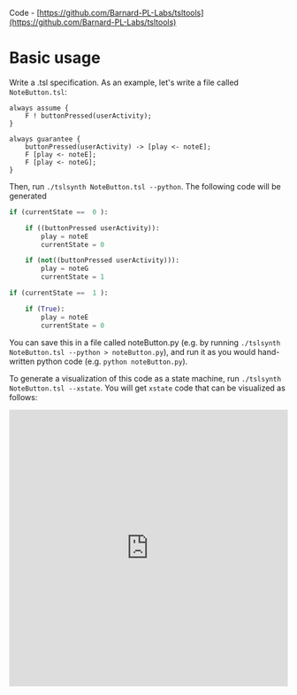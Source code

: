 Code - [https://github.com/Barnard-PL-Labs/tsltools](https://github.com/Barnard-PL-Labs/tsltools)

# Basic usage

Write a .tsl specification. As an example, let's write a file called `NoteButton.tsl`:

```
always assume {
    F ! buttonPressed(userActivity);
}

always guarantee {
    buttonPressed(userActivity) -> [play <- noteE];
    F [play <- noteE];
    F [play <- noteG];
}
```

Then, run `./tslsynth NoteButton.tsl --python`. The following code will be generated

```python
if (currentState ==  0 ):

    if ((buttonPressed userActivity)):
        play = noteE
        currentState = 0

    if (not((buttonPressed userActivity))):
        play = noteG
        currentState = 1

if (currentState ==  1 ):

    if (True):
        play = noteE
        currentState = 0
```

You can save this in a file called noteButton.py (e.g. by running `./tslsynth NoteButton.tsl --python > noteButton.py`), and run it as you would hand-written python code (e.g. `python noteButton.py`).

To generate a visualization of this code as a state machine, run `./tslsynth NoteButton.tsl --xstate`. 
You will get `xstate` code that can be visualized as follows:

<iframe src="https://stately.ai/viz/embed/d3cae950-e307-4e9b-b0fa-a6917207fb96?mode=viz&panel=code&showOriginalLink=1&readOnly=1&pan=0&zoom=0&controls=0"
width="100%" height="500" frameborder="0" allowfullscreen="true" mozallowfullscreen="true" webkitallowfullscreen="true"
allow="accelerometer; ambient-light-sensor; camera; encrypted-media; geolocation; gyroscope; hid; microphone; midi; payment; usb; vr; xr-spatial-tracking"
sandbox="allow-forms allow-modals allow-popups allow-presentation allow-same-origin allow-scripts"
></iframe>

